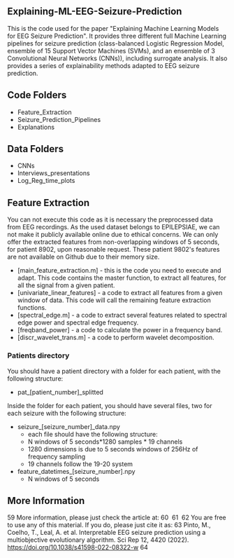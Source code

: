 ## Explaining-ML-EEG-Seizure-Prediction
This is the code used for the paper "Explaining Machine Learning Models for EEG Seizure Prediction". It provides three different full Machine Learning pipelines for seizure prediction (class-balanced Logistic Regression Model, ensemble of 15 Support Vector Machines (SVMs), and an ensemble of 3 Convolutional Neural Networks (CNNs)), including surrogate analysis. It also provides a series of explainability methods adapted to EEG seizure prediction.

## Code Folders
- Feature_Extraction
- Seizure_Prediction_Pipelines
- Explanations

## Data Folders
- CNNs
- Interviews_presentations
- Log_Reg_time_plots


## Feature Extraction
You can not execute this code as it is necessary the preprocessed data from EEG recordings. As the used dataset belongs to EPILEPSIAE, we can not make it publicly available online due to ethical concerns. We can only offer the extracted features from non-overlapping windows of 5 seconds, for patient 8902, upon reasonable request. These patient 9802's features are not available on Github due to their memory size.
- [main_feature_extraction.m] - this is the code you need to execute and adapt. This code contains the master function, to extract all features, for all the signal from a given patient.
- [univariate_linear_features] - a code to extract all features from a given window of data. This code will call the remaining feature extraction functions.
- [spectral_edge.m] - a code to extract several features related to spectral edge power and spectral edge frequency.
- [freqband_power] - a code to calculate the power in a frequency band.
- [discr_wavelet_trans.m] - a code to perform wavelet decomposition.

### Patients directory
You should have a patient directory with a folder for each patient, with the following structure:
- pat_[patient_number]_splitted

Inside the folder for each patient, you should have several files, two for each seizure with the following structure:
- seizure_[seizure_number]_data.npy
    - each file should have the following structure:
    - N windows of 5 seconds*1280 samples * 19 channels
    - 1280 dimensions is due to 5 seconds windows of 256Hz of frequency sampling
    - 19 channels follow the 19-20 system
 - feature_datetimes_[seizure_number].npy
      - N windows of 5 seconds






## More Information
59
More information, please just check the article at:
60
​
61
​
62
You are free to use any of this material. If you do, please just cite it as:
63
Pinto, M., Coelho, T., Leal, A. et al. Interpretable EEG seizure prediction using a multiobjective evolutionary algorithm. Sci Rep 12, 4420 (2022). https://doi.org/10.1038/s41598-022-08322-w
64
​

